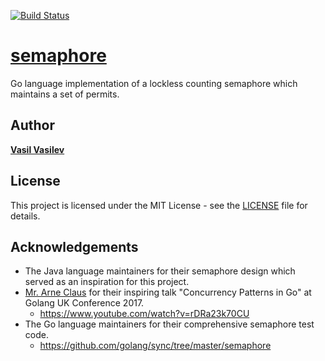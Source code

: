 [![Build Status](https://travis-ci.org/vasilmkd/semaphore.svg?branch=master)](https://travis-ci.org/vasilmkd/semaphore)
# [semaphore](https://godoc.org/github.com/vasilmkd/semaphore)
Go language implementation of a lockless counting semaphore which maintains a
set of permits.

## Author
[**Vasil Vasilev**](https://github.com/vasilmkd)

## License

This project is licensed under the MIT License - see the [LICENSE](LICENSE)
file for details.

## Acknowledgements
* The Java language maintainers for their semaphore design which served as an
inspiration for this project.
* [Mr. Arne Claus](https://github.com/arnecls) for their inspiring talk
"Concurrency Patterns in Go" at Golang UK Conference 2017.
    - https://www.youtube.com/watch?v=rDRa23k70CU
* The Go language maintainers for their comprehensive semaphore test code.
    - https://github.com/golang/sync/tree/master/semaphore
